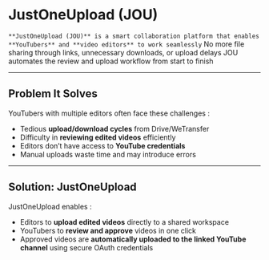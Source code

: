 # JustOneUpload (JOU)

``**JustOneUpload (JOU)** is a smart collaboration platform that enables **YouTubers** and **video editors** to work seamlessly``
No more file sharing through links, unnecessary downloads, or upload delays
JOU automates the review and upload workflow from start to finish

---

## Problem It Solves

YouTubers with multiple editors often face these challenges :
- Tedious **upload/download cycles** from Drive/WeTransfer
- Difficulty in **reviewing edited videos** efficiently
- Editors don’t have access to **YouTube credentials**
- Manual uploads waste time and may introduce errors

---

## Solution: JustOneUpload

JustOneUpload enables :
- Editors to **upload edited videos** directly to a shared workspace
- YouTubers to **review and approve** videos in one click
- Approved videos are **automatically uploaded to the linked YouTube channel** using secure OAuth credentials
